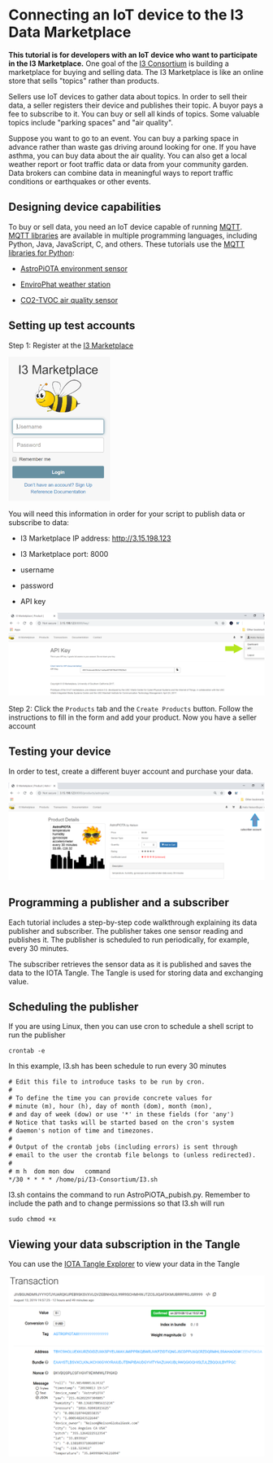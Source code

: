 # Connecting an IoT device to the I3 Data Marketplace

<b>This tutorial is for developers with an IoT device who want to participate in the I3 Marketplace.</b>  One goal of the [I3 Consortium](https://i3.usc.edu/about/i3-consortium/) is building a marketplace for buying and selling data. The I3 Marketplace is like an online store that sells "topics" rather than products. 

Sellers use IoT devices to gather data about topics. In order to sell their data, a seller registers their device and publishes their topic.  A buyor pays a fee to subscribe to it. You can buy or sell all kinds of topics. Some valuable topics include "parking spaces" and "air quality".  

Suppose you want to go to an event. You can buy a parking space in advance rather than waste gas driving around looking for one. If you have asthma, you can buy data about the air quality.  You can also get a local weather report or foot traffic data or data from your community garden.  Data brokers can combine data in meaningful ways to report traffic conditions or earthquakes or other events.

## Designing device capabilities

To buy or sell data, you need an IoT device capable of running [MQTT](https://en.wikipedia.org/wiki/MQTT).  [MQTT libraries](http://mqtt.org/) are available in multiple programming languages, including Python, Java, JavaScript, C, and others.  These tutorials use the [MQTT libraries for Python](https://pypi.org/project/paho-mqtt/):

 - <a href="https://github.com/NelsonPython/AstroPiOTA">AstroPiOTA environment sensor</a>

- <a href="https://github.com/NelsonPython/EnviroPhat">EnviroPhat weather station</a>

- <a href="https://github.com/NelsonPython/CO2TVOC">CO2-TVOC air quality sensor</a>

## Setting up test accounts

Step 1:  Register at the <a href="http://3.15.198.123:8000/" target="Top">I3 Marketplace

<img src="images/I3-Login.png" width=200></a>

You will need this information in order for your script to publish data or subscribe to data:

- I3 Marketplace IP address:  http://3.15.198.123

- I3 Marketplace port:  8000

- username

- password

- API key

<img src="images/APIkey.png" width=800>


Step 2:  Click the ```Products``` tab and the ```Create Products``` button.  Follow the instructions to fill in the form and add your product.  Now you have a seller account


## Testing your device

In order to test, create a different buyer account and purchase your data.

<img src="images/AddToCart.png" width=800>

## Programming a publisher and a subscriber

Each tutorial includes a step-by-step code walkthrough explaining its data publisher and subscriber.  The publisher takes one sensor reading and publishes it.  The publisher is scheduled to run periodically, for example, every 30 minutes.

The subscriber retrieves the sensor data as it is published and saves the data to the IOTA Tangle.  The Tangle is used for storing data and exchanging value.

## Scheduling the publisher

If you are using Linux, then you can use cron to schedule a shell script to run the publisher
```
crontab -e
```
In this example, I3.sh has been schedule to run every 30 minutes

```
# Edit this file to introduce tasks to be run by cron.
#
# To define the time you can provide concrete values for
# minute (m), hour (h), day of month (dom), month (mon),
# and day of week (dow) or use '*' in these fields (for 'any')
# Notice that tasks will be started based on the cron's system
# daemon's notion of time and timezones.
#
# Output of the crontab jobs (including errors) is sent through
# email to the user the crontab file belongs to (unless redirected).
#
# m h  dom mon dow   command
*/30 * * * * /home/pi/I3-Consortium/I3.sh
```

I3.sh contains the command to run AstroPiOTA_pubish.py.  Remember to include the path and to change permissions so that I3.sh will run

```
sudo chmod +x
```

## Viewing your data subscription in the Tangle

You can use the [IOTA Tangle Explorer](https://devnet.thetangle.org/transaction/JIVBGUNDM9JYYYOTJYUARQKUPEB9SKSVXVLQVZEBNHQUL99R9SCHMHWJTZCSJIQAFDKMUBRRPRGJSR999) to view your data in the Tangle

<img src="/images/AstroTangle.png">

